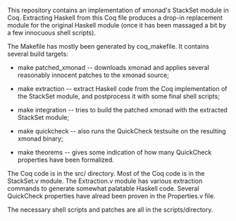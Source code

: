 
This repository contains an implementation of xmonad's StackSet module
in Coq. Extracting Haskell from this Coq file produces a drop-in
replacement module for the original Haskell module (once it has been
massaged a bit by a few innocuous shell scripts).

The Makefile has mostly been generated by coq_makefile. It contains
several build targets:

  - make patched_xmonad -- downloads xmonad and applies several
  reasonably innocent patches to the xmonad source;

  - make extraction -- extract Haskell code from the Coq
    implementation of the StackSet module, and postprocess it with
    some final shell scripts;

  - make integration -- tries to build the patched xmonad with the
    extracted StackSet module;

  - make quickcheck -- also runs the QuickCheck testsuite on the
    resulting xmonad binary;

  - make theorems -- gives some indication of how many QuickCheck
    properties have been formalized.

The Coq code is in the src/ directory. Most of the Coq code is in the
StackSet.v module. The Extraction.v module has various extraction
commands to generate somewhat palatable Haskell code. Several
QuickCheck properties have alread been proven in the Properties.v file.

The necessary shell scripts and patches are all in the scripts/directory.
